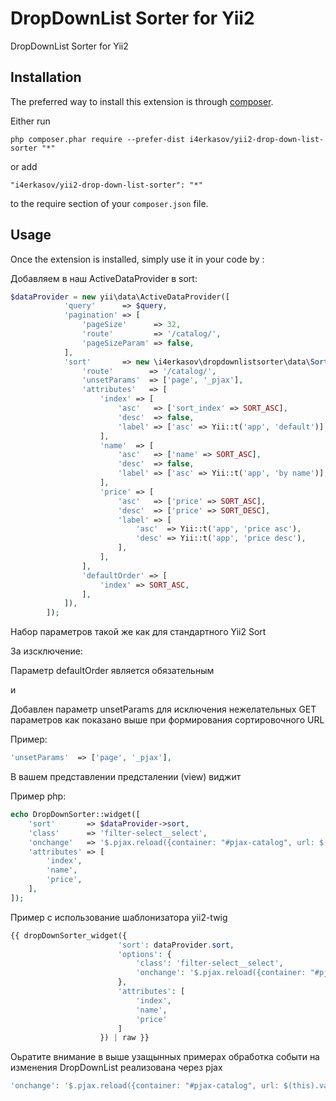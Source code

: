 DropDownList Sorter for Yii2
============================
DropDownList Sorter for Yii2

Installation
------------

The preferred way to install this extension is through [composer](http://getcomposer.org/download/).

Either run

```
php composer.phar require --prefer-dist i4erkasov/yii2-drop-down-list-sorter "*"
```

or add

```
"i4erkasov/yii2-drop-down-list-sorter": "*"
```

to the require section of your `composer.json` file.


Usage
-----

Once the extension is installed, simply use it in your code by  :

Добавляем в наш ActiveDataProvider в sort:
```php
$dataProvider = new yii\data\ActiveDataProvider([
            'query'      => $query,
            'pagination' => [
                'pageSize'      => 32,
                'route'         => '/catalog/',
                'pageSizeParam' => false,
            ],
            'sort'       => new \i4erkasov\dropdownlistsorter\data\Sort([
                'route'        => '/catalog/',
                'unsetParams'  => ['page', '_pjax'],
                'attributes'   => [
                    'index' => [
                        'asc'   => ['sort_index' => SORT_ASC],
                        'desc'  => false,
                        'label' => ['asc' => Yii::t('app', 'default')],
                    ],
                    'name'  => [
                        'asc'   => ['name' => SORT_ASC],
                        'desc'  => false,
                        'label' => ['asc' => Yii::t('app', 'by name')],
                    ],
                    'price' => [
                        'asc'   => ['price' => SORT_ASC],
                        'desc'  => ['price' => SORT_DESC],
                        'label' => [
                            'asc'  => Yii::t('app', 'price asc'),
                            'desc' => Yii::t('app', 'price desc'),
                        ],
                    ],
                ],
                'defaultOrder' => [
                    'index' => SORT_ASC,
                ],
            ]),
        ]);
```

Набор параметров такой же как для стандартного Yii2 Sort 

За изсключение: 

Параметр  defaultOrder является обязательным

и

Добавлен параметр unsetParams для исключения нежелательных GET параметров 
как показано выше 
при формирования сортировочного URL

Пример:
```php
'unsetParams'  => ['page', '_pjax'],
```

В вашем представлении предсталении (view) виджит

Пример php: 
```php
echo DropDownSorter::widget([
    'sort'       => $dataProvider->sort,
    'class'      => 'filter-select__select',
    'onchange'   => '$.pjax.reload({container: "#pjax-catalog", url: $(this).val()})',
    'attributes' => [
        'index',
        'name',
        'price',
    ],
]);
```

Пример с использование шаблонизатора yii2-twig
```php
{{ dropDownSorter_widget({
                        'sort': dataProvider.sort,
                        'options': {
                            'class': 'filter-select__select',
                            'onchange': '$.pjax.reload({container: "#pjax-catalog", url: $(this).val()})',
                        },
                        'attributes': [
                            'index',
                            'name',
                            'price'
                        ]
                    }) | raw }}
```

Оьратите внимание в выше узащынных примерах обработка событи на изменения DropDownList реализована через pjax
```php
'onchange': '$.pjax.reload({container: "#pjax-catalog", url: $(this).val()})',
```